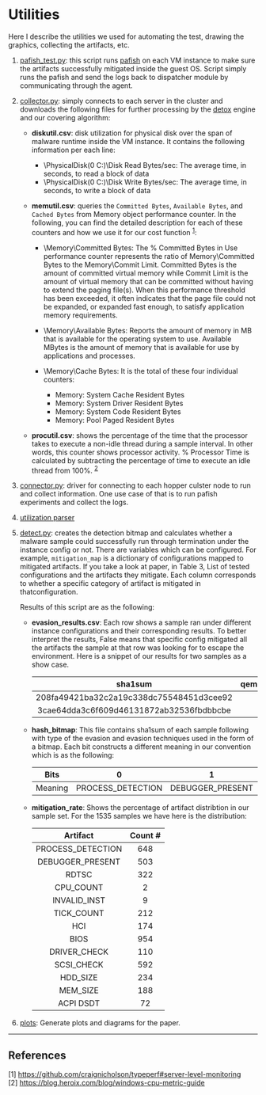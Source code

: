 # Utilities
Here I describe the utilities we used for automating the test, drawing the graphics, collecting the artifacts, etc.

1. [pafish_test.py](./pafish_test.py): this script runs [pafish](https://github.com/a0rtega/pafish) on each VM instance to make sure the artifacts successfully mitigated inside the guest OS. Script simply runs the pafish and send the logs back to dispatcher module by communicating through the agent. 

2. [collector.py](./collector.py): simply connects to each server in the cluster and downloads the following files for further processing by the [detox](../detox/README.md) engine and our covering algorithm:  
    * **diskutil.csv**: disk utilization for physical disk over the span of malware runtime inside the VM instance. It contains the following information per each line:  

        * \PhysicalDisk(0 C:)\Disk Read Bytes/sec: The average time, in seconds, to read a block of data  
        * \PhysicalDisk(0 C:)\Disk Write Bytes/sec: The average time, in seconds, to write a block of data

    * **memutil.csv**: queries the `Committed Bytes`, `Available Bytes`, and `Cached Bytes` from Memory object performance counter. In the following, you can find the detailed description for each of these counters and how we use it for our cost function <sup>[1](#typeperf)</sup>:
        
        * \Memory\Committed Bytes: The % Committed Bytes in Use performance counter represents the ratio of Memory\\Committed Bytes to the Memory\\Commit Limit. Committed Bytes is the amount of committed virtual memory while Commit Limit is the amount of virtual memory that can be committed without having to extend the paging file(s). When this performance threshold has been exceeded, it often indicates that the page file could not be expanded, or expanded fast enough, to satisfy application memory requirements.  

        * \Memory\Available Bytes: Reports the amount of memory in MB that is available for the operating system to use. Available MBytes is the amount of memory that is available for use by applications and processes.

        * \Memory\Cache Bytes: It is the total of these four individual counters: 
            * Memory: System Cache Resident Bytes  
            * Memory: System Driver Resident Bytes  
            * Memory: System Code Resident Bytes  
            * Memory: Pool Paged Resident Bytes  
        
    * **procutil.csv**: shows the percentage of the time that the processor takes to execute a non-idle thread during a sample interval. In other words, this counter shows processor activity. % Processor Time is calculated by subtracting the percentage of time to execute an idle thread from 100%. <sup>[2](#proctime)</sup>

3. [connector.py](./connector.py): driver for connecting to each hopper culster node to run and collect information. One use case of that is to run pafish experiments and collect the logs. 

4. [utilization parser](./utilization_parser)

5. [detect.py](./detect.py): creates the detection bitmap and calculates whether a malware sample could successfully run through termination under the instance config or not. There are variables which can be configured. For example, `mitigation_map` is a dictionary of configurations mapped to mitigated artifacts. If you take  a look at paper, in Table 3, List of tested configurations and the artifacts they mitigate. Each column corresponds to whether a specific category of artifact is mitigated in thatconfiguration.
    
    Results of this script are as the following: 

    * **evasion_results.csv**: Each row shows a sample ran under different instance configurations and their corresponding results. To better interpret the results, False means that specific config mitigated all the artifacts the sample at that row was looking for to escape the environment. Here is a snippet of our results for two samples as a show case. 
        
        | sha1sum | qemu_patched_conf1 | qemu_patched_conf2 | vmware_conf3 | vmware_conf2 | vmware_conf2_vmtools | qemu_legacy_conf1 | qemu_legacy_conf2 | vbox_conf1 | vbox_conf2 | vbox_conf1_guestadditions | vbox_conf2_guestadditions | qemu_legacy_conf1 | qemu_legacy_conf2 |
        |:---------:|:-------------:|:------:|:------:|:------:|:------:|:------:|:------:|:------:|:------:|:------:|:------:|:------:|:------:|
        | 208fa49421ba32c2a19c338dc75548451d3cee92 | True | True | True | False | False | False | False | True | False | False | False | True | True |  
        | 3cae64dda3c6f609d46131872ab32536fbdbbcbe | False | False | False | False | False | False | False | True | False | False | False | False | False |


    * **hash_bitmap**: This file contains sha1sum of each sample following with type of the evasion and evasion techniques used in the form of a bitmap. Each bit constructs a different meaning in our convention which is as the following:

        | Bits | 0 | 1 | 2 | 3 | 4 | 5 | 6 | 7 | 8 | 9 | a | b | c | d | e | 
        |:---:|:---:|:---:|:---:|:---:|:---:|:---:|:---:|:---:|:---:|:---:|:---:|:---:|:---:|:---:|:---:|
        |Meaning| PROCESS_DETECTION | DEBUGGER_PRESENT | CPUID | RDTSC | CPU_COUNT | INVALID_INST | TICK_COUNT | HCI | BIOS | DRIVER_CHECK | SCSI_CHECK | HDD_SIZE | MEM_SIZE | MAC_ADDR | ACPI |
            
    * **mitigation_rate**: Shows the percentage of artifact distribtion in our sample set. For the 1535 samples we have here is the distribution:  

        | Artifact | Count # | 
        |:--------:|:-------:|
        |PROCESS_DETECTION| 648|
        | DEBUGGER_PRESENT |  503 |
        | RDTSC | 322 |
        | CPU_COUNT | 2 | 
        | INVALID_INST | 9 |
        | TICK_COUNT | 212 |
        | HCI | 174 | 
        | BIOS | 954 |
        | DRIVER_CHECK | 110 | 
        |  SCSI_CHECK | 592 |
        | HDD_SIZE | 234 |
        | MEM_SIZE | 188 | 
        | ACPI DSDT | 72 |
6. [plots](./plots/plots.ipynb): Generate plots and diagrams for the paper. 

---
## References
<a name="typeperf">[1] </a> https://github.com/craignicholson/typeperf#server-level-monitoring  
<a name="proctime">[2] </a> https://blog.heroix.com/blog/windows-cpu-metric-guide